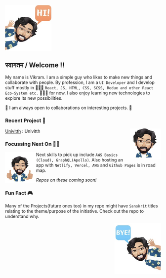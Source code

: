 <img src="https://github.com/k-vikram/k-vikram/blob/master/Avatars/hi.png" alt="sayhi" width="150"/>


## स्वागतम / Welcome !!

My name is Vikram. I am a simple guy who likes to make new things and collaborate with people. By profession, I am a `UI Developer` and I develop stuff mostly in 👨🏻‍💻 `React, JS, HTML, CSS, SCSS, Redux and other React Eco-System etc.` 👨🏻‍💻 for now. I also enjoy learning new technologies to explore its new possibilities. 

🤝 I am always open to collaborations on interesting projects. 🤝


### Recent Project 🌱 
<img src="https://github.com/k-vikram/k-vikram/blob/master/Avatars/wink.png" alt="mewink" width="100" align="right" />

[Univitth](https://github.com/k-vikram/univitth) : Univitth 

### Focussing Next On 🤽‍♂️
<img src="https://github.com/k-vikram/k-vikram/blob/master/Avatars/thumbsup.png" alt="mewink" width="100" align="left"/>

Next skills to pick up include `AWS Basics (Cloud), GraphQL(Apollo)`.
Also hosting an app with `Netlify, Vercel, AWS` and `Github Pages` is in road map.

*Repos on these coming soon!*




### Fun Fact 🎮

Many of the Projects(future ones too) in my repo might have `Sanskrit` titles relating to the theme/purpose of the initiative. Check out the repo to understand why.

<img src="https://github.com/k-vikram/k-vikram/blob/master/Avatars/bye.png" alt="saybye" width="150" align="right"/>

